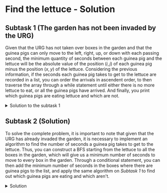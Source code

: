 # Find the lettuce - Solution

## Subtask 1 (The garden has not been invaded by the URG)

Given that the URG has not taken over boxes in the garden and that the guinea pigs can only move to the left, right, up, or down with each passing second, the minimum quantity of seconds between each guinea pig and the lettuce will be the absolute value of the position $(i, j)$ of each guinea pig minus the position $(x, y)$ of the lettuce. Considering the previous information, if the seconds each guinea pig
takes to get to the lettuce are recorded in a list, you can order the arrivals in ascendent order, to then traverse the array through a while statement until either there is no more lettuce to eat, or all the guinea pigs have arrived. And finally, you print which guinea pigs are eating lettuce and which are not.

<details><summary>Solution to the subtask 1</summary>

{{sub1.cpp}}

</details>

## Subtask 2 (Solution)

To solve the complete problem, it is important to note that given that the URG has already invaded the garden, it is necessary to implement an algorithm to find the number of seconds a guinea pig takes to get to the lettuce. Thus, you can construct a BFS starting from the lettuce to all the boxes in the garden, which will give us a minimum number of seconds to move to every box in the garden. Through a conditional statement, you can then add the minimum number of seconds in the boxes where there are guinea pigs to the list, and apply the same algorithm on _Subtask 1_ to find out which guinea pigs are eating and which aren't.

<details><summary>Solution</summary>

{{solution.cpp}}

</details>
